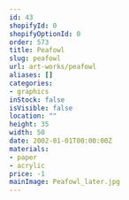 ```yaml
---
id: 43
shopifyId: 0
shopifyOptionId: 0
order: 573
title: Peafowl
slug: peafowl
url: art-works/peafowl
aliases: []
categories:
- graphics
inStock: false
isVisible: false
location: ""
height: 35
width: 50
date: 2002-01-01T00:00:00Z
materials:
- paper
- acrylic
price: -1
mainImage: Peafowl_later.jpg
---
```


